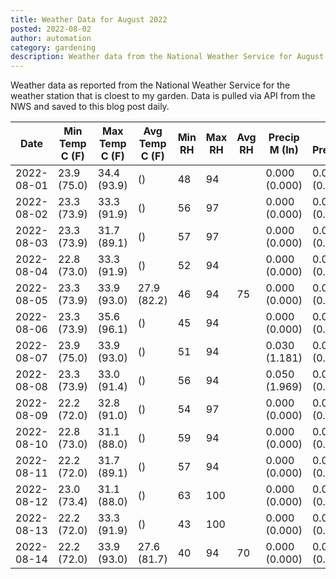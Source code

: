 ```yaml
---
title: Weather Data for August 2022
posted: 2022-08-02
author: automation
category: gardening
description: Weather data from the National Weather Service for August 2022
---
```


Weather data as reported from the National Weather Service for the weather station 
that is cloest to my garden. Data is pulled via API from the NWS and saved to this 
blog post daily.

|Date|Min Temp C (F)|Max Temp C (F)|Avg Temp C (F)|Min RH|Max RH|Avg RH|Precip M (In)|Avg Precip/Hr|
|---|---|---|---|---|---|---|---|---|
|2022-08-01|23.9 (75.0)|34.4 (93.9)| ()|48|94||0.000 (0.000)|0.000 (0.000)|
|2022-08-02|23.3 (73.9)|33.3 (91.9)| ()|56|97||0.000 (0.000)|0.000 (0.000)|
|2022-08-03|23.3 (73.9)|31.7 (89.1)| ()|57|97||0.000 (0.000)|0.000 (0.000)|
|2022-08-04|22.8 (73.0)|33.3 (91.9)| ()|52|94||0.000 (0.000)|0.000 (0.000)|
|2022-08-05|23.3 (73.9)|33.9 (93.0)|27.9 (82.2)|46|94|75|0.000 (0.000)|0.000 (0.000)|
|2022-08-06|23.3 (73.9)|35.6 (96.1)| ()|45|94||0.000 (0.000)|0.000 (0.000)|
|2022-08-07|23.9 (75.0)|33.9 (93.0)| ()|51|94||0.030 (1.181)|0.038 (0.038)|
|2022-08-08|23.3 (73.9)|33.0 (91.4)| ()|56|94||0.050 (1.969)|0.046 (0.046)|
|2022-08-09|22.2 (72.0)|32.8 (91.0)| ()|54|97||0.000 (0.000)|0.000 (0.000)|
|2022-08-10|22.8 (73.0)|31.1 (88.0)| ()|59|94||0.000 (0.000)|0.000 (0.000)|
|2022-08-11|22.2 (72.0)|31.7 (89.1)| ()|57|94||0.000 (0.000)|0.000 (0.000)|
|2022-08-12|23.0 (73.4)|31.1 (88.0)| ()|63|100||0.000 (0.000)|0.000 (0.000)|
|2022-08-13|22.2 (72.0)|33.3 (91.9)| ()|43|100||0.000 (0.000)|0.000 (0.000)|
|2022-08-14|22.2 (72.0)|33.9 (93.0)|27.6 (81.7)|40|94|70|0.000 (0.000)|0.000 (0.000)|

